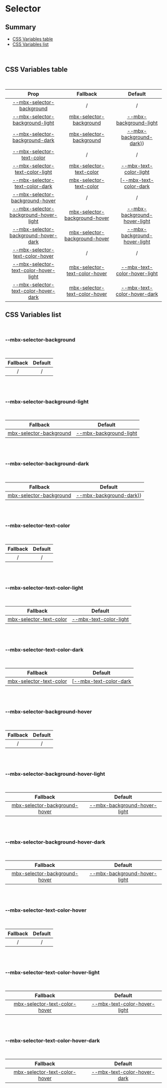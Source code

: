 # Selector

## Summary

- [CSS Variables table](#css-variables-table)
- [CSS Variables list](#css-variables-list)

<br>

## CSS Variables table

<br>

| <div style='text-align:center;margin:auto;'>Prop</div>                                                                          | <div style='text-align:center;margin:auto;'>Fallback</div>                                                        | <div style='text-align:center;margin:auto;'>Default</div>                                                                             |
| ------------------------------------------------------------------------------------------------------------------------------- | ----------------------------------------------------------------------------------------------------------------- | ------------------------------------------------------------------------------------------------------------------------------------- |
| <div style='text-align:center;margin:auto;'>[--mbx-selector-background](#mbx-selector-background)</div>                         | <div style='text-align:center;margin:auto;'>/</div>                                                               | <div style='text-align:center;margin:auto;'>/</div>                                                                                   |
| <div style='text-align:center;margin:auto;'>[--mbx-selector-background-light](#mbx-selector-background-light)</div>             | <div style='text-align:center;margin:auto;'>[mbx-selector-background](#mbx-selector-background)</div>             | <div style='text-align:center;margin:auto;'>[--mbx-background-light](../../global/css-vars.md#mbx-background-light)</div>             |
| <div style='text-align:center;margin:auto;'>[--mbx-selector-background-dark](#mbx-selector-background-dark)</div>               | <div style='text-align:center;margin:auto;'>[mbx-selector-background](#mbx-selector-background)</div>             | <div style='text-align:center;margin:auto;'>[--mbx-background-dark)](../../global/css-vars.md#mbx-background-dark))</div>             |
| <div style='text-align:center;margin:auto;'>[--mbx-selector-text-color](#mbx-selector-text-color)</div>                         | <div style='text-align:center;margin:auto;'>/</div>                                                               | <div style='text-align:center;margin:auto;'>/</div>                                                                                   |
| <div style='text-align:center;margin:auto;'>[--mbx-selector-text-color-light](#mbx-selector-text-color-light)</div>             | <div style='text-align:center;margin:auto;'>[mbx-selector-text-color](#mbx-selector-text-color)</div>             | <div style='text-align:center;margin:auto;'>[--mbx-text-color-light](../../global/css-vars.md#mbx-text-color-light)</div>             |
| <div style='text-align:center;margin:auto;'>[--mbx-selector-text-color-dark](#mbx-selector-text-color-dark)</div>               | <div style='text-align:center;margin:auto;'>[mbx-selector-text-color](#mbx-selector-text-color)</div>             | <div style='text-align:center;margin:auto;'>[[--mbx-text-color-dark](../../global/css-vars.md#[mbx-text-color-dark)</div>             |
| <div style='text-align:center;margin:auto;'>[--mbx-selector-background-hover](#mbx-selector-background-hover)</div>             | <div style='text-align:center;margin:auto;'>/</div>                                                               | <div style='text-align:center;margin:auto;'>/</div>                                                                                   |
| <div style='text-align:center;margin:auto;'>[--mbx-selector-background-hover-light](#mbx-selector-background-hover-light)</div> | <div style='text-align:center;margin:auto;'>[mbx-selector-background-hover](#mbx-selector-background-hover)</div> | <div style='text-align:center;margin:auto;'>[--mbx-background-hover-light](../../global/css-vars.md#mbx-background-hover-light)</div> |
| <div style='text-align:center;margin:auto;'>[--mbx-selector-background-hover-dark](#mbx-selector-background-hover-dark)</div>   | <div style='text-align:center;margin:auto;'>[mbx-selector-background-hover](#mbx-selector-background-hover)</div> | <div style='text-align:center;margin:auto;'>[--mbx-background-hover-light](../../global/css-vars.md#mbx-background-hover-light)</div> |
| <div style='text-align:center;margin:auto;'>[--mbx-selector-text-color-hover](#mbx-selector-text-color-hover)</div>             | <div style='text-align:center;margin:auto;'>/</div>                                                               | <div style='text-align:center;margin:auto;'>/</div>                                                                                   |
| <div style='text-align:center;margin:auto;'>[--mbx-selector-text-color-hover-light](#mbx-selector-text-color-hover-light)</div> | <div style='text-align:center;margin:auto;'>[mbx-selector-text-color-hover](#mbx-selector-text-color-hover)</div> | <div style='text-align:center;margin:auto;'>[--mbx-text-color-hover-light](../../global/css-vars.md#mbx-text-color-hover-light)</div> |
| <div style='text-align:center;margin:auto;'>[--mbx-selector-text-color-hover-dark](#mbx-selector-text-color-hover-dark)</div>   | <div style='text-align:center;margin:auto;'>[mbx-selector-text-color-hover](#mbx-selector-text-color-hover)</div> | <div style='text-align:center;margin:auto;'>[--mbx-text-color-hover-dark](../../global/css-vars.md#mbx-text-color-hover-dark)</div>   |

## CSS Variables list

<br>

### --mbx-selector-background

<br>

| <div style='text-align:center;margin:auto;'>Fallback</div> | <div style='text-align:center;margin:auto;'>Default</div> |
| ---------------------------------------------------------- | --------------------------------------------------------- |
| <div style='text-align:center;margin:auto;'>/</div>        | <div style='text-align:center;margin:auto;'>/</div>       |

<br><br>

### --mbx-selector-background-light

<br>

| <div style='text-align:center;margin:auto;'>Fallback</div>                                            | <div style='text-align:center;margin:auto;'>Default</div>                                                                 |
| ----------------------------------------------------------------------------------------------------- | ------------------------------------------------------------------------------------------------------------------------- |
| <div style='text-align:center;margin:auto;'>[mbx-selector-background](#mbx-selector-background)</div> | <div style='text-align:center;margin:auto;'>[--mbx-background-light](../../global/css-vars.md#mbx-background-light)</div> |

<br><br>

### --mbx-selector-background-dark

<br>

| <div style='text-align:center;margin:auto;'>Fallback</div>                                            | <div style='text-align:center;margin:auto;'>Default</div>                                                                 |
| ----------------------------------------------------------------------------------------------------- | ------------------------------------------------------------------------------------------------------------------------- |
| <div style='text-align:center;margin:auto;'>[mbx-selector-background](#mbx-selector-background)</div> | <div style='text-align:center;margin:auto;'>[--mbx-background-dark)](../../global/css-vars.md#mbx-background-dark))</div> |

<br><br>

### --mbx-selector-text-color

<br>

| <div style='text-align:center;margin:auto;'>Fallback</div> | <div style='text-align:center;margin:auto;'>Default</div> |
| ---------------------------------------------------------- | --------------------------------------------------------- |
| <div style='text-align:center;margin:auto;'>/</div>        | <div style='text-align:center;margin:auto;'>/</div>       |

<br><br>

### --mbx-selector-text-color-light

<br>

| <div style='text-align:center;margin:auto;'>Fallback</div>                                            | <div style='text-align:center;margin:auto;'>Default</div>                                                                 |
| ----------------------------------------------------------------------------------------------------- | ------------------------------------------------------------------------------------------------------------------------- |
| <div style='text-align:center;margin:auto;'>[mbx-selector-text-color](#mbx-selector-text-color)</div> | <div style='text-align:center;margin:auto;'>[--mbx-text-color-light](../../global/css-vars.md#mbx-text-color-light)</div> |

<br><br>

### --mbx-selector-text-color-dark

<br>

| <div style='text-align:center;margin:auto;'>Fallback</div>                                            | <div style='text-align:center;margin:auto;'>Default</div>                                                                 |
| ----------------------------------------------------------------------------------------------------- | ------------------------------------------------------------------------------------------------------------------------- |
| <div style='text-align:center;margin:auto;'>[mbx-selector-text-color](#mbx-selector-text-color)</div> | <div style='text-align:center;margin:auto;'>[[--mbx-text-color-dark](../../global/css-vars.md#[mbx-text-color-dark)</div> |

<br><br>

### --mbx-selector-background-hover

<br>

| <div style='text-align:center;margin:auto;'>Fallback</div> | <div style='text-align:center;margin:auto;'>Default</div> |
| ---------------------------------------------------------- | --------------------------------------------------------- |
| <div style='text-align:center;margin:auto;'>/</div>        | <div style='text-align:center;margin:auto;'>/</div>       |

<br><br>

### --mbx-selector-background-hover-light

<br>

| <div style='text-align:center;margin:auto;'>Fallback</div>                                                        | <div style='text-align:center;margin:auto;'>Default</div>                                                                             |
| ----------------------------------------------------------------------------------------------------------------- | ------------------------------------------------------------------------------------------------------------------------------------- |
| <div style='text-align:center;margin:auto;'>[mbx-selector-background-hover](#mbx-selector-background-hover)</div> | <div style='text-align:center;margin:auto;'>[--mbx-background-hover-light](../../global/css-vars.md#mbx-background-hover-light)</div> |

<br><br>

### --mbx-selector-background-hover-dark

<br>

| <div style='text-align:center;margin:auto;'>Fallback</div>                                                        | <div style='text-align:center;margin:auto;'>Default</div>                                                                             |
| ----------------------------------------------------------------------------------------------------------------- | ------------------------------------------------------------------------------------------------------------------------------------- |
| <div style='text-align:center;margin:auto;'>[mbx-selector-background-hover](#mbx-selector-background-hover)</div> | <div style='text-align:center;margin:auto;'>[--mbx-background-hover-light](../../global/css-vars.md#mbx-background-hover-light)</div> |

<br><br>

### --mbx-selector-text-color-hover

<br>

| <div style='text-align:center;margin:auto;'>Fallback</div> | <div style='text-align:center;margin:auto;'>Default</div> |
| ---------------------------------------------------------- | --------------------------------------------------------- |
| <div style='text-align:center;margin:auto;'>/</div>        | <div style='text-align:center;margin:auto;'>/</div>       |

<br><br>

### --mbx-selector-text-color-hover-light

<br>

| <div style='text-align:center;margin:auto;'>Fallback</div>                                                        | <div style='text-align:center;margin:auto;'>Default</div>                                                                             |
| ----------------------------------------------------------------------------------------------------------------- | ------------------------------------------------------------------------------------------------------------------------------------- |
| <div style='text-align:center;margin:auto;'>[mbx-selector-text-color-hover](#mbx-selector-text-color-hover)</div> | <div style='text-align:center;margin:auto;'>[--mbx-text-color-hover-light](../../global/css-vars.md#mbx-text-color-hover-light)</div> |

<br><br>

### --mbx-selector-text-color-hover-dark

<br>

| <div style='text-align:center;margin:auto;'>Fallback</div>                                                        | <div style='text-align:center;margin:auto;'>Default</div>                                                                           |
| ----------------------------------------------------------------------------------------------------------------- | ----------------------------------------------------------------------------------------------------------------------------------- |
| <div style='text-align:center;margin:auto;'>[mbx-selector-text-color-hover](#mbx-selector-text-color-hover)</div> | <div style='text-align:center;margin:auto;'>[--mbx-text-color-hover-dark](../../global/css-vars.md#mbx-text-color-hover-dark)</div> |

<br><br>
